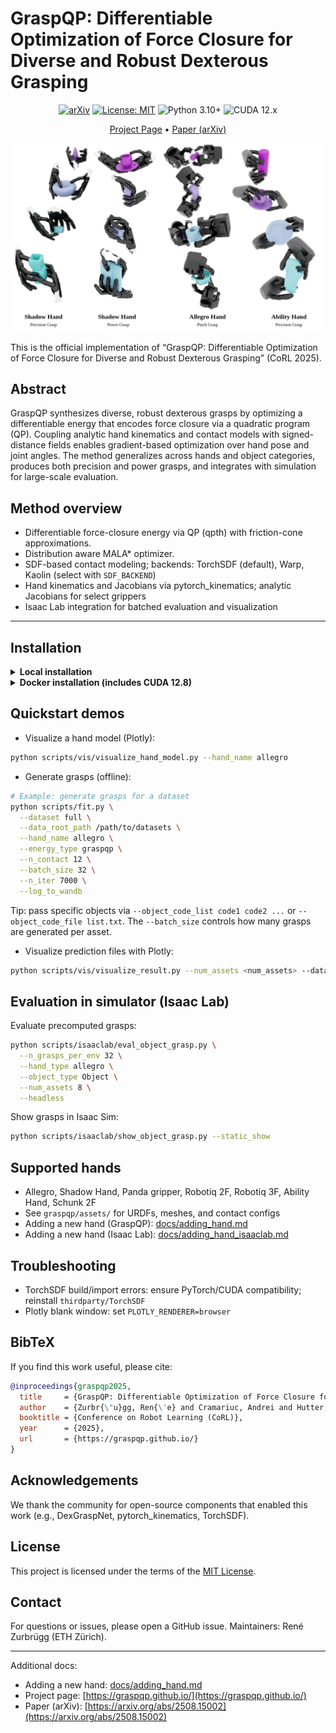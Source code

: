 # GraspQP: Differentiable Optimization of Force Closure for Diverse and Robust Dexterous Grasping

<p align="center">
  <a href="https://arxiv.org/abs/2508.15002"><img src="https://img.shields.io/badge/arXiv-2508.15002-b31b1b.svg" alt="arXiv"></a>
  <a href="LICENSE"><img src="https://img.shields.io/badge/License-MIT-green.svg" alt="License: MIT"></a>
  <img src="https://img.shields.io/badge/Python-3.10%2B-blue.svg" alt="Python 3.10+">
  <img src="https://img.shields.io/badge/CUDA-12.x-brightgreen.svg" alt="CUDA 12.x">
</p>

<p align="center">
  <a href="https://graspqp.github.io/">Project Page</a> •
  <a href="https://arxiv.org/abs/2508.15002">Paper (arXiv)</a>
</p>

<p align="center">
  <img src="docs/images/graspqp-title.jpg" alt="GraspQP teaser" width="800"/>
</p>

This is the official implementation of “GraspQP: Differentiable Optimization of Force Closure for Diverse and Robust Dexterous Grasping” (CoRL 2025).

## Abstract

GraspQP synthesizes diverse, robust dexterous grasps by optimizing a differentiable energy that encodes force closure via a quadratic program (QP). Coupling analytic hand kinematics and contact models with signed-distance fields enables gradient-based optimization over hand pose and joint angles. The method generalizes across hands and object categories, produces both precision and power grasps, and integrates with simulation for large-scale evaluation.

## Method overview

- Differentiable force-closure energy via QP (qpth) with friction-cone approximations.
- Distribution aware MALA\* optimizer.
- SDF-based contact modeling; backends: TorchSDF (default), Warp, Kaolin (select with `SDF_BACKEND`)
- Hand kinematics and Jacobians via pytorch_kinematics; analytic Jacobians for select grippers
- Isaac Lab integration for batched evaluation and visualization

---

## Installation

<details>
<summary><b>Local installation</b></summary>

Prerequisites:

- Linux, Python 3.10+
- CUDA-capable GPU with a matching PyTorch build
- Optional: NVIDIA Isaac Lab (for simulator-based evaluation)

```bash
# clone
git clone https://github.com/leggedrobotics/graspqp.git --recurse-submodules
cd graspqp

# Create an environment (choose one)
# (A) venv
# python -m venv .venv
# source .venv/bin/activate
# (B) conda
conda create -n graspqp python=3.11
conda activate graspqp

# Install GraspQP and dependencies
cd graspqp  # enter the package folder containing pyproject.toml
pip install -e .[full] --no-build-isolation

# Optional: install Isaac Lab integration
cd ../graspqp_isaaclab/src
pip install -e .
```

Notes:

- Default SDF backend is TorchSDF. Switch via `export SDF_BACKEND=TORCHSDF|WARP|KAOLIN`.
- Ensure your CUDA drivers match the installed PyTorch.
- For Plotly interactive visuals: `export PLOTLY_RENDERER=browser`.
- Optionally pin the GPU: `export CUDA_VISIBLE_DEVICES=0`.

</details>

<details>
<summary><b>Docker installation (includes CUDA 12.8)</b></summary>

We provide two Docker setups:

- `graspqp_isaaclab`: builds on an Isaac Lab base image and installs GraspQP for simulation workflows
- `graspqp`: a standalone PyTorch+CUDA base for offline optimization/visualization

1a) Build the Isaac Lab image:

```bash
git clone https://github.com/isaac-sim/IsaacLab.git
cd IsaacLab
# Build the docker base container
./docker/container.py start
cd ..

# Build graspqp_isaaclab image on top of the Isaac Lab base image
./docker/build_isaaclab_docker.sh
```

1b) Build the standalone GraspQP image:

```bash
docker compose --env-file docker/.env.base --file docker/docker-compose.yaml build graspqp
```

2. Run containers:

```bash
# Isaac Lab-enabled container (host networking, GPU access)
docker compose --env-file docker/.env.base --file docker/docker-compose.yaml run --rm --gpus all graspqp_isaaclab

# Standalone container
docker compose --env-file docker/.env.base --file docker/docker-compose.yaml run --rm --gpus all graspqp
```

Bind mounts configured in `docker/docker-compose.yaml` map your repo into the container and mount `/data` for datasets.

</details>

## Quickstart demos

- Visualize a hand model (Plotly):

```bash
python scripts/vis/visualize_hand_model.py --hand_name allegro
```

- Generate grasps (offline):

```bash
# Example: generate grasps for a dataset
python scripts/fit.py \
  --dataset full \
  --data_root_path /path/to/datasets \
  --hand_name allegro \
  --energy_type graspqp \
  --n_contact 12 \
  --batch_size 32 \
  --n_iter 7000 \
  --log_to_wandb
```

Tip: pass specific objects via `--object_code_list code1 code2 ...` or `--object_code_file list.txt`. The `--batch_size` controls how many grasps are generated per asset.

- Visualize prediction files with Plotly:

```bash
python scripts/vis/visualize_result.py --num_assets <num_assets> --dataset <path/to/dataset/full> --show
```

## Evaluation in simulator (Isaac Lab)

Evaluate precomputed grasps:

```bash
python scripts/isaaclab/eval_object_grasp.py \
  --n_grasps_per_env 32 \
  --hand_type allegro \
  --object_type Object \
  --num_assets 8 \
  --headless
```

Show grasps in Isaac Sim:

```bash
python scripts/isaaclab/show_object_grasp.py --static_show
```

## Supported hands

- Allegro, Shadow Hand, Panda gripper, Robotiq 2F, Robotiq 3F, Ability Hand, Schunk 2F
- See `graspqp/assets/` for URDFs, meshes, and contact configs
- Adding a new hand (GraspQP): [docs/adding_hand.md](docs/adding_hand.md)
- Adding a new hand (Isaac Lab): [docs/adding_hand_isaaclab.md](docs/adding_hand_isaaclab.md)

## Troubleshooting

- TorchSDF build/import errors: ensure PyTorch/CUDA compatibility; reinstall `thirdparty/TorchSDF`
- Plotly blank window: set `PLOTLY_RENDERER=browser`

## BibTeX

If you find this work useful, please cite:

```bibtex
@inproceedings{graspqp2025,
  title     = {GraspQP: Differentiable Optimization of Force Closure for Diverse and Robust Dexterous Grasping},
  author    = {Zurbr{\"u}gg, Ren{\'e} and Cramariuc, Andrei and Hutter, Marco},
  booktitle = {Conference on Robot Learning (CoRL)},
  year      = {2025},
  url       = {https://graspqp.github.io/}
}
```

## Acknowledgements

We thank the community for open-source components that enabled this work (e.g., DexGraspNet, pytorch_kinematics, TorchSDF).

## License

This project is licensed under the terms of the [MIT License](./LICENSE).

## Contact

For questions or issues, please open a GitHub issue. Maintainers: René Zurbrügg (ETH Zürich).

---

Additional docs:

- Adding a new hand: [docs/adding_hand.md](docs/adding_hand.md)
- Project page: [https://graspqp.github.io/](https://graspqp.github.io/)
- Paper (arXiv): [https://arxiv.org/abs/2508.15002](https://arxiv.org/abs/2508.15002)
